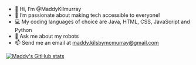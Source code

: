 - 👋 Hi, I’m @MaddyKilmurray
- 👀 I’m passionate about making tech accessible to everyone!
- 💻 My coding languages of choice are Java, HTML, CSS, JavaScript and Python
- 🤖 Ask me about my robots
- 📫 Send me an email at maddy.kilsbymcmurray@gmail.com

[![Maddy's GitHub stats](https://github-readme-stats.vercel.app/api?username=MaddyKilmurray)](https://github.com/anuraghazra/github-readme-stats)

